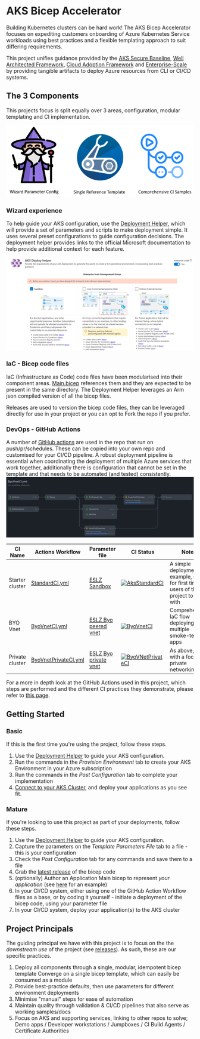 # AKS Bicep Accelerator

Building Kubernetes clusters can be hard work! The AKS Bicep Accelerator focuses on expediting customers onboarding of Azure Kubernetes Service workloads using best practices and a flexible templating approach to suit differing requirements.

This project unifies guidance provided by the [AKS Secure Baseline](https://docs.microsoft.com/en-us/azure/architecture/reference-architectures/containers/aks/secure-baseline-aks), [Well Architected Framework](https://docs.microsoft.com/en-us/azure/architecture/framework/), [Cloud Adoption Framework](https://azure.microsoft.com/en-gb/cloud-adoption-framework/) and [Enterprise-Scale](https://github.com/Azure/Enterprise-Scale) by providing tangible artifacts to deploy Azure resources from CLI or CI/CD systems.

## The 3 Components

This projects focus is split equally over 3 areas, configuration, modular templating and CI implementation.

![project component areas](docassets/AKSBicepComponents.png)

### Wizard experience

To help guide your AKS configuration, use the [Deployment Helper](https://azure.github.io/Aks-Construction/), which will provide a set of parameters and scripts to make deployment simple. It uses several preset configurations to guide configuration decisions.
The deployment helper provides links to the official Microsoft documentation to help provide additional context for each feature.

[![preview screenshot of the helper wizard](helper_preview_es.png)](https://azure.github.io/Aks-Construction/)

### IaC - Bicep code files

IaC (Infrastructure as Code) code files have been modularised into their component areas. [Main.bicep](bicep/main.bicep) references them and they are expected to be present in the same directory. The Deployment Helper leverages an Arm json compiled version of all the bicep files.

Releases are used to version the bicep code files, they can be leveraged directly for use in your project or you can opt to Fork the repo if you prefer.

### DevOps - GitHub Actions

A number of [GitHub actions](https://github.com/Azure/Aks-Construction/tree/main/.github/workflows) are used in the repo that run on push/pr/schedules. These can be copied into your own repo and customised for your CI/CD pipeline. A robust deployment pipeline is essential when coordinating the deployment of multiple Azure services that work together, additionally there is configuration that cannot be set in the template and that needs to be automated (and tested) consistently.
![preview screenshot of the helper wizard](docassets/ghactionworkflow.jpg)

CI Name | Actions Workflow | Parameter file | CI Status | Notes
|--------|--------|--------|-----------|------|
| Starter cluster | [StandardCI.yml](https://github.com/Azure/Aks-Construction/blob/main/.github/workflows/StandardCI.yml) | [ESLZ Sandbox](.github/workflows_dep/AksDeploy-Basic.parameters.json) | [![AksStandardCI](https://github.com/Azure/Aks-Construction/actions/workflows/StandardCI.yml/badge.svg)](https://github.com/Azure/Aks-Construction/actions/workflows/StandardCI.yml) | A simple deployment example, good for first time users of this project to start with  |
| BYO Vnet | [ByoVnetCI.yml](https://github.com/Azure/Aks-Construction/blob/main/.github/workflows/ByoVnetCI.yml) | [ESLZ Byo peered vnet](.github/workflows_dep/AksDeploy-ByoVnet.parameters.json) | [![ByoVnetCI](https://github.com/Azure/Aks-Construction/actions/workflows/ByoVnetCI.yml/badge.svg?branch=main)](https://github.com/Azure/Aks-Construction/actions/workflows/ByoVnetCI.yml) | Comprehensive IaC flow deploying multiple smoke-test apps |
| Private cluster | [ByoVnetPrivateCI.yml](https://github.com/Azure/Aks-Construction/blob/main/.github/workflows/ByoVnetPrivateCI.yml) | [ESLZ Byo private vnet](.github/workflows_dep/AksDeploy-ByoVnetPrivate.parameters.json) | [![ByoVNetPrivateCI](https://github.com/Azure/Aks-Construction/actions/workflows/ByoVnetPrivateCI.yml/badge.svg)](https://github.com/Azure/Aks-Construction/actions/workflows/ByoVnetPrivateCI.yml)| As above, but with a focus on private networking |

For a more in depth look at the GitHub Actions used in this project, which steps are performed and the different CI practices they demonstrate, please refer to [this page](GhActions.md).

## Getting Started

### Basic

If this is the first time you're using the project, follow these steps.

1. Use the [Deployment Helper](https://azure.github.io/Aks-Construction/) to guide your AKS configuration.
1. Run the commands in the *Provision Environment* tab to create your AKS Environment in your Azure subscription
1. Run the commands in the *Post Configuration* tab to complete your implementation
1. [Connect to your AKS Cluster](https://docs.microsoft.com/en-us/azure/aks/kubernetes-walkthrough#connect-to-the-cluster), and deploy your applications as you see fit.

### Mature

If you're looking to use this project as part of your deployments, follow these steps.

1. Use the [Deployment Helper](https://azure.github.io/Aks-Construction/) to guide your AKS configuration.
1. Capture the parameters on the *Template Parameters File* tab to a file - this is your configuration
1. Check the *Post Configuration* tab for any commands and save them to a file
1. Grab the [latest release](https://github.com/Azure/Aks-Construction/releases) of the bicep code
1. (optionally) Author an Application Main bicep to represent *your application* (see [here](https://github.com/Azure/Aks-Construction/blob/main/samples/SampleAppMain.bicep) for an example)
1. In your CI/CD system, either using one of the GitHub Action Workflow files as a base, or by coding it yourself - initiate a deployment of the bicep code, using your parameter file
1. In your CI/CD system, deploy your application(s) to the AKS cluster

## Project Principals

The guiding principal we have with this project is to focus on the the *downstream use* of the project (see [releases](https://github.com/Azure/Aks-Construction/releases)). As such, these are our specific practices.

1. Deploy all components through a single, modular, idempotent bicep template Converge on a single bicep template, which can easily be consumed as a module
2. Provide best-practice defaults, then use parameters for different environment deployments
3. Minimise "manual" steps for ease of automation
4. Maintain quality through validation & CI/CD pipelines that also serve as working samples/docs
5. Focus on AKS and supporting services, linking to other repos to solve; Demo apps / Developer workstations / Jumpboxes / CI Build Agents / Certificate Authorities
